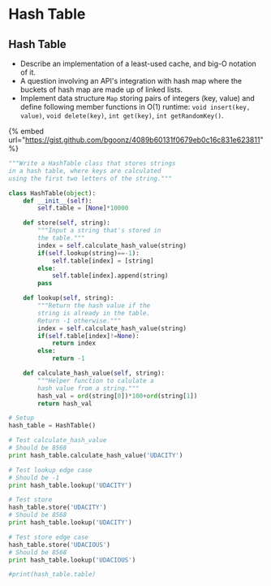 # Hash Table

## Hash Table

- Describe an implementation of a least-used cache, and big-O notation of it.
- A question involving an API's integration with hash map where the buckets of hash map are made up of linked lists.
- Implement data structure `Map` storing pairs of integers \(key, value\) and define following member functions in O\(1\) runtime: `void insert(key, value)`, `void delete(key)`, `int get(key)`, `int getRandomKey()`.

{% embed url="https://gist.github.com/bgoonz/4089b60131f0679eb0c16c831e623811" %}

```python
"""Write a HashTable class that stores strings
in a hash table, where keys are calculated
using the first two letters of the string."""

class HashTable(object):
    def __init__(self):
        self.table = [None]*10000

    def store(self, string):
        """Input a string that's stored in
        the table."""
        index = self.calculate_hash_value(string)
        if(self.lookup(string)==-1):
            self.table[index] = [string]
        else:
            self.table[index].append(string)
        pass

    def lookup(self, string):
        """Return the hash value if the
        string is already in the table.
        Return -1 otherwise."""
        index = self.calculate_hash_value(string)
        if(self.table[index]!=None):
            return index
        else:
            return -1

    def calculate_hash_value(self, string):
        """Helper function to calulate a
        hash value from a string."""
        hash_val = ord(string[0])*100+ord(string[1])
        return hash_val

# Setup
hash_table = HashTable()

# Test calculate_hash_value
# Should be 8568
print hash_table.calculate_hash_value('UDACITY')

# Test lookup edge case
# Should be -1
print hash_table.lookup('UDACITY')

# Test store
hash_table.store('UDACITY')
# Should be 8568
print hash_table.lookup('UDACITY')

# Test store edge case
hash_table.store('UDACIOUS')
# Should be 8568
print hash_table.lookup('UDACIOUS')

#print(hash_table.table)

```
